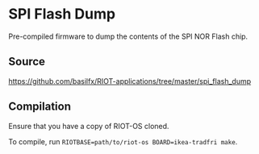 # SPI Flash Dump
Pre-compiled firmware to dump the contents of the SPI NOR Flash chip.

## Source
https://github.com/basilfx/RIOT-applications/tree/master/spi_flash_dump

## Compilation
Ensure that you have a copy of RIOT-OS cloned.

To compile, run `RIOTBASE=path/to/riot-os BOARD=ikea-tradfri make`.